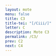 ```yaml
---
layout: mote
menu: false
title: C3
title-tei: "[/Ciii/]"
letter: C
description: Mote C3
permalink: /C3/
prev: C2
next: C4
---
```

